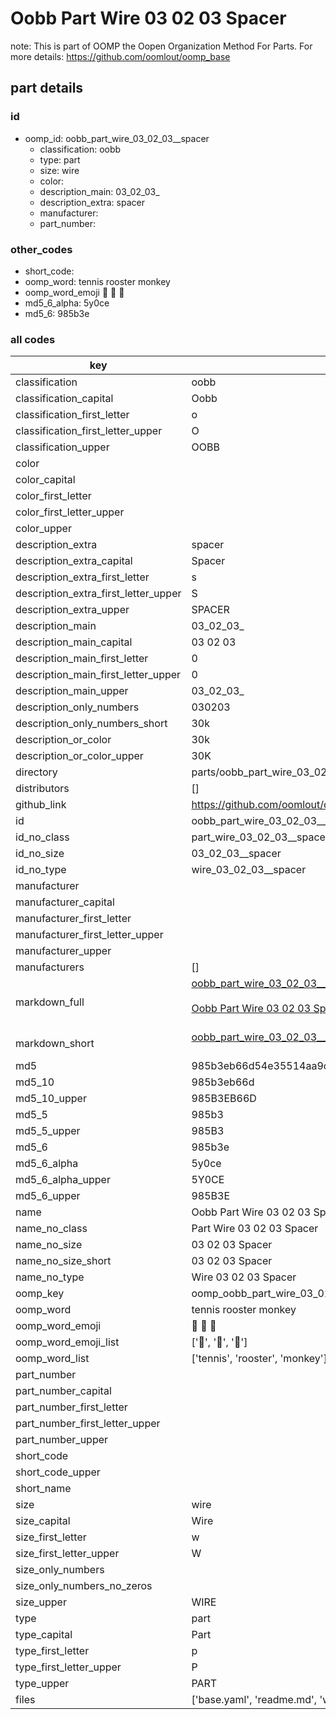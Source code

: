 # Oobb Part Wire 03 02 03  Spacer  

note: This is part of OOMP the Oopen Organization Method For Parts. For more details: https://github.com/oomlout/oomp_base

##  part details





### id
* oomp_id: oobb_part_wire_03_02_03__spacer
  * classification: oobb
  * type: part
  * size: wire
  * color: 
  * description_main: 03_02_03_
  * description_extra: spacer
  * manufacturer: 
  * part_number: 

### other_codes
* short_code: 
* oomp_word: tennis rooster monkey
* oomp_word_emoji :tennis: :rooster: :monkey:
* md5_6_alpha: 5y0ce
* md5_6: 985b3e

### all codes 
| key | value |  
| --- | --- |  
| classification | oobb |  
| classification_capital | Oobb |  
| classification_first_letter | o |  
| classification_first_letter_upper | O |  
| classification_upper | OOBB |  
| color |  |  
| color_capital |  |  
| color_first_letter |  |  
| color_first_letter_upper |  |  
| color_upper |  |  
| description_extra | spacer |  
| description_extra_capital | Spacer |  
| description_extra_first_letter | s |  
| description_extra_first_letter_upper | S |  
| description_extra_upper | SPACER |  
| description_main | 03_02_03_ |  
| description_main_capital | 03 02 03  |  
| description_main_first_letter | 0 |  
| description_main_first_letter_upper | 0 |  
| description_main_upper | 03_02_03_ |  
| description_only_numbers | 030203 |  
| description_only_numbers_short | 30k |  
| description_or_color | 30k |  
| description_or_color_upper | 30K |  
| directory | parts/oobb_part_wire_03_02_03__spacer |  
| distributors | [] |  
| github_link | https://github.com/oomlout/oomlout_oomp_part_src/tree/main/parts/oobb_part_wire_03_02_03__spacer/working |  
| id | oobb_part_wire_03_02_03__spacer |  
| id_no_class | part_wire_03_02_03__spacer |  
| id_no_size | 03_02_03__spacer |  
| id_no_type | wire_03_02_03__spacer |  
| manufacturer |  |  
| manufacturer_capital |  |  
| manufacturer_first_letter |  |  
| manufacturer_first_letter_upper |  |  
| manufacturer_upper |  |  
| manufacturers | [] |  
| markdown_full | [oobb_part_wire_03_02_03__spacer](https://github.com/oomlout/oomlout_oomp_part_src/tree/main/parts/oobb_part_wire_03_02_03__spacer/working)<br>[](https://github.com/oomlout/oomlout_oomp_part_src/tree/main/parts/oobb_part_wire_03_02_03__spacer/working)<br>[Oobb Part Wire 03 02 03  Spacer](https://github.com/oomlout/oomlout_oomp_part_src/tree/main/parts/oobb_part_wire_03_02_03__spacer/working)<br><br> |  
| markdown_short | [oobb_part_wire_03_02_03__spacer](https://github.com/oomlout/oomlout_oomp_part_src/tree/main/parts/oobb_part_wire_03_02_03__spacer/working)<br><br> |  
| md5 | 985b3eb66d54e35514aa9c8a84ce4127 |  
| md5_10 | 985b3eb66d |  
| md5_10_upper | 985B3EB66D |  
| md5_5 | 985b3 |  
| md5_5_upper | 985B3 |  
| md5_6 | 985b3e |  
| md5_6_alpha | 5y0ce |  
| md5_6_alpha_upper | 5Y0CE |  
| md5_6_upper | 985B3E |  
| name | Oobb Part Wire 03 02 03  Spacer |  
| name_no_class | Part Wire 03 02 03  Spacer |  
| name_no_size | 03 02 03  Spacer |  
| name_no_size_short | 03 02 03  Spacer |  
| name_no_type | Wire 03 02 03  Spacer |  
| oomp_key | oomp_oobb_part_wire_03_02_03__spacer |  
| oomp_word | tennis rooster monkey |  
| oomp_word_emoji | :tennis: :rooster: :monkey: |  
| oomp_word_emoji_list | [':tennis:', ':rooster:', ':monkey:'] |  
| oomp_word_list | ['tennis', 'rooster', 'monkey'] |  
| part_number |  |  
| part_number_capital |  |  
| part_number_first_letter |  |  
| part_number_first_letter_upper |  |  
| part_number_upper |  |  
| short_code |  |  
| short_code_upper |  |  
| short_name |  |  
| size | wire |  
| size_capital | Wire |  
| size_first_letter | w |  
| size_first_letter_upper | W |  
| size_only_numbers |  |  
| size_only_numbers_no_zeros |  |  
| size_upper | WIRE |  
| type | part |  
| type_capital | Part |  
| type_first_letter | p |  
| type_first_letter_upper | P |  
| type_upper | PART |  
| files | ['base.yaml', 'readme.md', 'working.json', 'working.yaml'] |  
